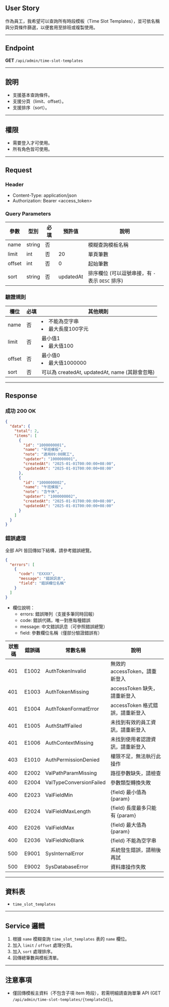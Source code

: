 ## User Story

作為員工，我希望可以查詢所有時段模板（Time Slot Templates），並可依名稱與分頁條件篩選，以便套用至排班或複製使用。

---

## Endpoint

**GET** `/api/admin/time-slot-templates`

---

## 說明

- 支援基本查詢條件。
- 支援分頁（limit、offset）。
- 支援排序（sort）。

---

## 權限

- 需要登入才可使用。
- 所有角色皆可使用。

---

## Request

### Header

- Content-Type: application/json
- Authorization: Bearer <access_token>

### Query Parameters

| 參數   | 型別   | 必填 | 預許值    | 說明                                             |
| ------ | ------ | ---- | --------- | ------------------------------------------------ |
| name   | string | 否   |           | 模糊查詢模板名稱                                 |
| limit  | int    | 否   | 20        | 單頁筆數                                         |
| offset | int    | 否   | 0         | 起始筆數                                         |
| sort   | string | 否   | updatedAt | 排序欄位 (可以逗號串接，有 `-` 表示 `DESC` 排序) |

### 驗證規則

| 欄位   | 必填 | 其他規則                                       |
| ------ | ---- | ---------------------------------------------- |
| name   | 否   | <li>不能為空字串<li>最大長度100字元            |
| limit  | 否   | 最小值1<li>最大值100                           |
| offset | 否   | 最小值0<li>最大值1000000                       |
| sort   | 否   | 可以為 createdAt, updatedAt, name (其餘會忽略) |

---

## Response

### 成功 200 OK

```json
{
  "data": {
    "total": 2,
    "items": [
      {
        "id": "1000000001",
        "name": "早班模板",
        "note": "適用09:00開工",
        "updater": "1000000001",
        "createdAt": "2025-01-01T00:00:00+08:00",
        "updatedAt": "2025-01-01T00:00:00+08:00"
      },
      {
        "id": "1000000002",
        "name": "午班模板",
        "note": "含午休",
        "updater": "1000000002",
        "createdAt": "2025-01-01T00:00:00+08:00",
        "updatedAt": "2025-01-01T00:00:00+08:00"
      }
    ]
  }
}
```

### 錯誤處理

全部 API 皆回傳如下結構，請參考錯誤總覽。

```json
{
  "errors": [
    {
      "code": "EXXXX",
      "message": "錯誤訊息",
      "field": "錯誤欄位名稱"
    }
  ]
}
```

- 欄位說明：
  - errors: 錯誤陣列（支援多筆同時回報）
  - code: 錯誤代碼，唯一對應每種錯誤
  - message: 中文錯誤訊息（可參照錯誤總覽）
  - field: 參數欄位名稱（僅部分驗證錯誤有）

| 狀態碼 | 錯誤碼 | 常數名稱                | 說明                             |
| ------ | ------ | ----------------------- | -------------------------------- |
| 401    | E1002  | AuthTokenInvalid        | 無效的 accessToken，請重新登入   |
| 401    | E1003  | AuthTokenMissing        | accessToken 缺失，請重新登入     |
| 401    | E1004  | AuthTokenFormatError    | accessToken 格式錯誤，請重新登入 |
| 401    | E1005  | AuthStaffFailed         | 未找到有效的員工資訊，請重新登入 |
| 401    | E1006  | AuthContextMissing      | 未找到使用者認證資訊，請重新登入 |
| 403    | E1010  | AuthPermissionDenied    | 權限不足，無法執行此操作         |
| 400    | E2002  | ValPathParamMissing     | 路徑參數缺失，請檢查             |
| 400    | E2004  | ValTypeConversionFailed | 參數類型轉換失敗                 |
| 400    | E2023  | ValFieldMin             | {field} 最小值為 {param}         |
| 400    | E2024  | ValFieldMaxLength       | {field} 長度最多只能有 {param}   |
| 400    | E2026  | ValFieldMax             | {field} 最大值為 {param}         |
| 400    | E2036  | ValFieldNoBlank         | {field} 不能為空字串             |
| 500    | E9001  | SysInternalError        | 系統發生錯誤，請稍後再試         |
| 500    | E9002  | SysDatabaseError        | 資料庫操作失敗                   |

---

## 資料表

- `time_slot_templates`

---

## Service 邏輯

1. 根據 `name` 模糊查詢 `time_slot_templates` 表的 `name` 欄位。
2. 加入 `limit` / `offset` 處理分頁。
3. 加入 `sort` 處理排序。
4. 回傳總筆數與模板清單。

---

## 注意事項

- 僅回傳模板主資料（不包含子項 item 時段），若需明細請查詢單筆 API (GET `/api/admin/time-slot-templates/{templateId}`)。
